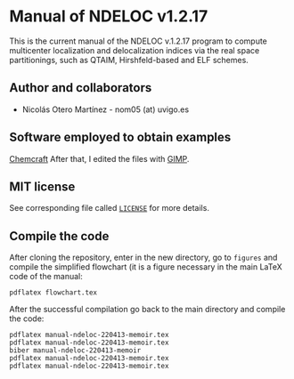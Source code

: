 # Manual of NDELOC v1.2.17
This is the current manual of the NDELOC v.1.2.17 program to compute multicenter localization and delocalization indices via the real space partitionings, such as QTAIM, Hirshfeld-based and ELF schemes.

## Author and collaborators
  - Nicolás Otero Martínez - nom05 (at) uvigo.es

## Software employed to obtain examples
[Chemcraft](https://chemcraftprog.com/)
After that, I edited the files with [GIMP](https://www.gimp.org/).

## MIT license
See corresponding file called [`LICENSE`](LICENSE) for more details.

## Compile the code
After cloning the repository, enter in the new directory, go to `figures` and compile the simplified flowchart (it is a figure necessary in the main LaTeX code of the manual:
```
pdflatex flowchart.tex
```
After the successful compilation go back to the main directory and compile the code:
```
pdflatex manual-ndeloc-220413-memoir.tex
pdflatex manual-ndeloc-220413-memoir.tex
biber manual-ndeloc-220413-memoir
pdflatex manual-ndeloc-220413-memoir.tex
pdflatex manual-ndeloc-220413-memoir.tex
```
